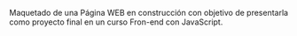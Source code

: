 Maquetado de una Página WEB en construcción con objetivo de presentarla como proyecto final en un curso Fron-end con JavaScript.
